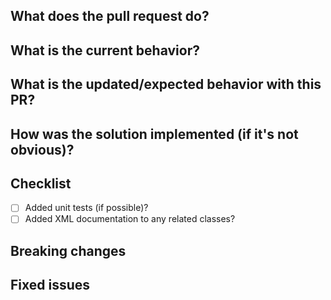 ## What does the pull request do?
<!--- Give a bit of background on the PR here, together with links to with related issues etc. -->


## What is the current behavior?
<!--- If the PR is a fix, describe the current incorrect behavior, otherwise delete this section. -->


## What is the updated/expected behavior with this PR?
<!--- Describe how to test the PR. -->


## How was the solution implemented (if it's not obvious)?
<!--- Include any information that might be of use to a reviewer here. -->


## Checklist

- [ ] Added unit tests (if possible)?
- [ ] Added XML documentation to any related classes?

## Breaking changes
<!--- List any breaking changes here. When the PR is merged please add an entry to https://github.com/AvaloniaUI/Avalonia/wiki/Breaking-Changes -->


## Fixed issues
<!--- If the pull request fixes issue(s) list them like this: 
Fixes #123
Fixes #456
-->
